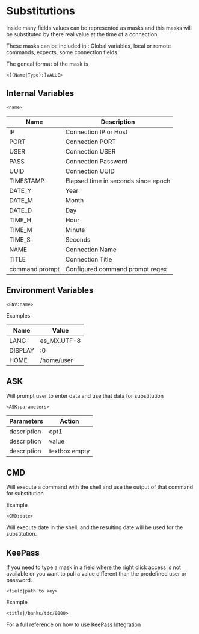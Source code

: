 # Substitutions

Inside many fields values can be represented as masks and this masks will be substituted by there real value at the time of a connection.

These masks can be included in : Global variables, local or remote commands, expects, some connection fields.

The geneal format of the mask is

`<[(Name|Type):]VALUE>`

## Internal Variables

`<name>`

|Name              |Description                        |
|------------------|-----------------------------------|
|IP                |Connection IP or Host              |
|PORT              |Connection PORT                    |
|USER              |Connection USER                    |
|PASS              |Connection Password                |
|UUID              |Connection UUID                    |
|TIMESTAMP         |Elapsed time in seconds since epoch|
|DATE_Y            |Year                               |
|DATE_M            |Month                              |
|DATE_D            |Day                                |
|TIME_H            |Hour                               |
|TIME_M            |Minute                             |
|TIME_S            |Seconds                            |
|NAME              |Connection Name                    |
|TITLE             |Connection Title                   |
|command prompt    |Configured command prompt regex    |

## Environment Variables

`<ENV:name>`

Examples

|Name    |Value      |
|--------|-----------|
|LANG    |es_MX.UTF-8|
|DISPLAY |:0         |
|HOME    |/home/user |

## ASK

Will prompt user to enter data and use that data for substitution

`<ASK:parameters>`

|Parameters                    |Action                               |
|------------------------------|-------------------------------------|
|description|opt1|opt2|opt3|.. |select box with options (opt1,..)    |
|description|value             |textbox with predefined value        |
|description                   |textbox empty                        |

## CMD

Will execute a command with the shell and use the output of that command for substitution

Example

`<CMD:date>`

Will execute date in the shell, and the resulting date will be used for the substitution.

## KeePass

If you need to type a mask in a field where the right click access is not available or you want to pull a value different than the predefined user or password.

`<field|path to key>`

Example

`<title|/banks/tdc/0000>`

For a full reference on how to use [KeePass Integration ](Preferences/KeePassXC.md)

